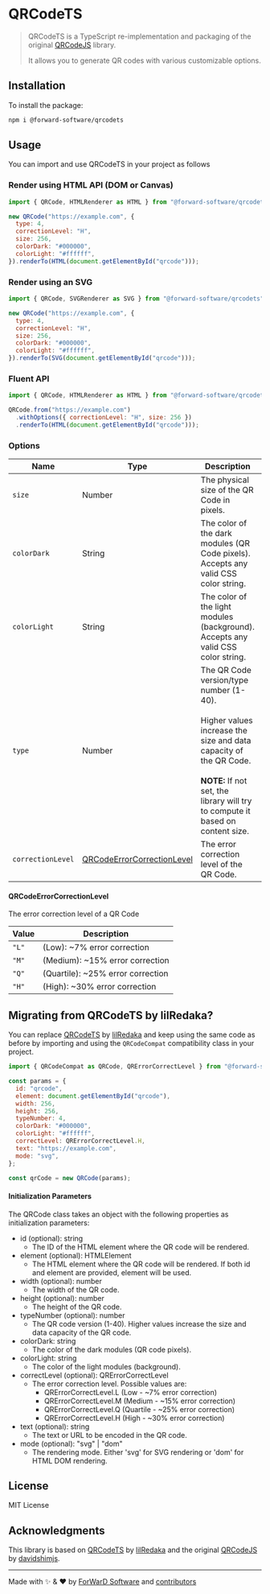 # QRCodeTS

> QRCodeTS is a TypeScript re-implementation and packaging of the original [QRCodeJS](https://github.com/davidshimjs/qrcodejs) library.
>
> It allows you to generate QR codes with various customizable options.

## Installation

To install the package:

```bash
npm i @forward-software/qrcodets
```

## Usage

You can import and use QRCodeTS in your project as follows

### Render using HTML API (DOM or Canvas)

```javascript
import { QRCode, HTMLRenderer as HTML } from "@forward-software/qrcodets";

new QRCode("https://example.com", {
  type: 4,
  correctionLevel: "H",
  size: 256,
  colorDark: "#000000",
  colorLight: "#ffffff",
}).renderTo(HTML(document.getElementById("qrcode")));

```

### Render using an SVG

```javascript
import { QRCode, SVGRenderer as SVG } from "@forward-software/qrcodets";

new QRCode("https://example.com", {
  type: 4,
  correctionLevel: "H",
  size: 256,
  colorDark: "#000000",
  colorLight: "#ffffff",
}).renderTo(SVG(document.getElementById("qrcode")));

```

### Fluent API

```javascript
import { QRCode, HTMLRenderer as HTML } from "@forward-software/qrcodets";

QRCode.from("https://example.com")
  .withOptions({ correctionLevel: "H", size: 256 })
  .renderTo(HTML(document.getElementById("qrcode")));

```

### Options

| Name              | Type                                                      | Description                                                                                                                                                                                                 | Default     |
| ----------------- | --------------------------------------------------------- | ----------------------------------------------------------------------------------------------------------------------------------------------------------------------------------------------------------- | ----------- |
| `size`            | Number                                                    | The physical size of the QR Code in pixels.                                                                                                                                                                 | `256`       |
| `colorDark`       | String                                                    | The color of the dark modules (QR Code pixels).<br/>Accepts any valid CSS color string.                                                                                                                     | `"#000000"` |
| `colorLight`      | String                                                    | The color of the light modules (background).<br/>Accepts any valid CSS color string.                                                                                                                        | `"#ffffff"` |
| `type`            | Number                                                    | The QR Code version/type number (1-40).<br/><br/>Higher values increase the size and data capacity of the QR Code.<br/><br/>**NOTE:** If not set, the library will try to compute it based on content size. | `undefined` |
| `correctionLevel` | [QRCodeErrorCorrectionLevel](#qrcodeerrorcorrectionlevel) | The error correction level of the QR Code.                                                                                                                                                                  | `"H"`       |


#### QRCodeErrorCorrectionLevel

The error correction level of a QR Code

| Value | Description                       |
| ----- | --------------------------------- |
| `"L"` | (Low): ~7% error correction       |
| `"M"` | (Medium): ~15% error correction   |
| `"Q"` | (Quartile): ~25% error correction |
| `"H"` | (High): ~30% error correction     |



## Migrating from QRCodeTS by lilRedaka?

You can replace [QRCodeTS](https://github.com/lilRedaka/qrcodets) by [lilRedaka](https://github.com/lilRedaka) and keep using the same code as before by importing and using the `QRCodeCompat` compatibility class in your project.

```javascript
import { QRCodeCompat as QRCode, QRErrorCorrectLevel } from "@forward-software/qrcodets";

const params = {
  id: "qrcode",
  element: document.getElementById("qrcode"),
  width: 256,
  height: 256,
  typeNumber: 4,
  colorDark: "#000000",
  colorLight: "#ffffff",
  correctLevel: QRErrorCorrectLevel.H,
  text: "https://example.com",
  mode: "svg",
};

const qrCode = new QRCode(params);
```

#### Initialization Parameters

The QRCode class takes an object with the following properties as initialization parameters:

- id (optional): string
  - The ID of the HTML element where the QR code will be rendered.
- element (optional): HTMLElement
  - The HTML element where the QR code will be rendered. If both id and element are provided, element will be used.
- width (optional): number
  - The width of the QR code.
- height (optional): number
  - The height of the QR code.
- typeNumber (optional): number
  - The QR code version (1-40). Higher values increase the size and data capacity of the QR code.
- colorDark: string
  - The color of the dark modules (QR code pixels).
- colorLight: string
  - The color of the light modules (background).
- correctLevel (optional): QRErrorCorrectLevel
  - The error correction level. Possible values are:
    - QRErrorCorrectLevel.L (Low - ~7% error correction)
    - QRErrorCorrectLevel.M (Medium - ~15% error correction)
    - QRErrorCorrectLevel.Q (Quartile - ~25% error correction)
    - QRErrorCorrectLevel.H (High - ~30% error correction)
- text (optional): string
  - The text or URL to be encoded in the QR code.
- mode (optional): "svg" | "dom"
  - The rendering mode. Either 'svg' for SVG rendering or 'dom' for HTML DOM rendering.

## License

MIT License

## Acknowledgments

This library is based on [QRCodeTS](https://github.com/lilRedaka/qrcodets) by [lilRedaka](https://github.com/lilRedaka) and the original [QRCodeJS](https://github.com/davidshimjs/qrcodejs) by [davidshimjs](https://github.com/davidshimjs).

---

Made with ✨ & ❤️ by [ForWarD Software](https://github.com/forwardsoftware) and [contributors](https://github.com/forwardsoftware/qrcodets/graphs/contributors)
